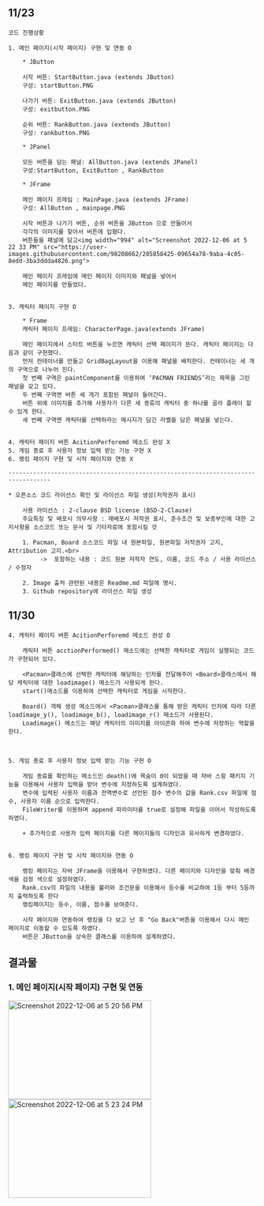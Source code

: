 
<h2>11/23</h2> 

	코드 진행상황
	
	1. 메인 페이지(시작 페이지) 구현 및 연동 O 

		* JButton

		시작 버튼: StartButton.java (extends JButton)
		구성: startButton.PNG

		나가기 버튼: ExitButton.java (extends JButton)
		구성: exitbutton.PNG

		순위 버튼: RankButton.java (extends JButton)
		구성: rankbutton.PNG

		* JPanel

		모든 버튼을 담는 패널: AllButton.java (extends JPanel)
		구성:StartButton, ExitButton , RankButton

		* JFrame
		
		메인 페이지 프레임 : MainPage.java (extends JFrame)
		구성: AllButton , mainpage.PNG

		시작 버튼과 나가기 버튼, 순위 버튼을 JButton 으로 만들어서
		각각의 이미지를 찾아서 버튼에 입혔다.
		버튼들을 패널에 담고<img width="994" alt="Screenshot 2022-12-06 at 5 22 33 PM" src="https://user-images.githubusercontent.com/98208662/205858425-09654a78-9aba-4c05-8edd-3ba3ddda4826.png">

		메인 페이지 프레임에 메인 페이지 이미지와 패널을 넣어서
		메인 페이지를 만들었다. 


	3. 캐릭터 페이지 구현 O 

 		* Frame 
		캐릭터 페이지 프레임: CharacterPage.java(extends JFrame)

		메인 페이지에서 스타트 버튼을 누르면 캐릭터 선택 페이지가 뜬다. 캐릭터 페이지는 다음과 같이 구현했다.
		먼저 컨테이너를 만들고 GridBagLayout을 이용해 패널을 배치한다. 컨테이너는 세 개의 구역으로 나누어 진다.
		첫 번째 구역은 paintComponent를 이용하여 ‘PACMAN FRIENDS’라는 제목을 그린 패널을 갖고 있다.
		두 번째 구역엔 버튼 세 개가 포함된 패널이 들어간다.
		버튼 위에 이미지를 추가해 사용자가 다른 세 종류의 캐릭터 중 하나를 골라 플레이 할 수 있게 한다.
		세 번째 구역엔 캐릭터를 선택하라는 메시지가 담긴 라벨을 담은 패널을 넣는다.


	4. 캐릭터 페이지 버튼 AcitionPerforemd 메소드 완성 X
	5. 게임 종료 후 사용자 정보 입력 받는 기능 구현 X
	6. 랭킹 페이지 구현 및 시작 페이지와 연동 X

	----------------------------------------------------------------------------------	

	* 오픈소스 코드 라이선스 확인 및 라이선스 파일 생성(저작권자 표시)

		사용 라이선스 : 2-clause BSD license (BSD-2-Clause)
		주요특징 및 배포시 의무사항 : 재배포시 저작권 표시, 준수조건 및 보증부인에 대한 고지사항을 소스코드 또는 문서 및 기타자료에 포함시킬 것

		1. Pacman, Board 소스코드 파일 내 원본파일, 원본파일 저작권자 고지, Attribution 고지.<br>
			 ->  포함하는 내용 : 코드 원본 저작자 연도, 이름, 코드 주소 / 사용 라이선스 / 수정자 

		2. Image 출처 관련된 내용은 Readme.md 파일에 명시.
		3. Github repository에 라이선스 파일 생성 
		
		
		
		
		
<h2>11/30</h2> 

	4. 캐릭터 페이지 버튼 AcitionPerforemd 메소드 완성 O
	
		캐릭터 버튼 acctionPerformed() 메소드에는 선택한 캐릭터로 게임이 실행되는 코드가 구현되어 있다. 
		
		<Pacman>클래스에 선택한 캐릭터에 해당하는 인자를 전달해주어 <Board>클래스에서 해당 캐릭터에 대한 loadimage() 메소드가 사용되게 한다. 			
		start()메소드를 이용하여 선택한 캐릭터로 게임을 시작한다. 
		
		Board() 객체 생성 메소드에서 <Pacman>클래스를 통해 받은 캐릭터 인자에 따라 다른 loadimage_y(), loadimage_b(), loadimage_r() 메소드가 사용된다. 
		Loadimage() 메소드는 해당 캐릭터의 이미지를 아이콘화 하여 변수에 저장하는 역할을 한다.
		
		

	5. 게임 종료 후 사용자 정보 입력 받는 기능 구현 O
		
		게임 종료를 확인하는 메소드인 death()에 목숨이 0이 되었을 때 자바 스윙 패키지 기능을 이용해서 사용자 입력을 받아 변수에 지정하도록 설계하였다. 
		변수에 입력된 사용자 이름과 전역변수로 선언된 점수 변수의 값을 Rank.csv 파일에 점수, 사용자 이름 순으로 입력한다. 
		FileWriter를 이용하며 append 파라미터를 true로 설정해 파일을 이어서 작성하도록 하였다.
		
		+ 추가적으로 사용자 입력 페이지를 다른 페이지들의 디자인과 유사하게 변경하였다. 
		

	6. 랭킹 페이지 구현 및 시작 페이지와 연동 O
		
		랭킹 페이지는 자바 JFrame을 이용해서 구현하였다. 다른 페이지와 디자인을 맞춰 배경색을 검정 색으로 설정하였다. 
		Rank.csv의 파일의 내용을 불러와 조건문을 이용해서 등수를 비교하여 1등 부터 5등까지 출력하도록 한다 
		랭킹페이지는 등수, 이름, 점수를 보여준다. 

		시작 페이지와 연동하여 랭킹을 다 보고 난 후 "Go Back"버튼을 이용해서 다시 메인 페이지로 이동할 수 있도록 하였다. 
		버튼은 JButton을 상속한 클래스를 이용하여 설계하였다.
	
		
		
		

<h2>결과물</h2>
	<h3>1. 메인 페이지(시작 페이지) 구현 및 연동</h3>
	<div>
		<img height = "200" width="290" alt="Screenshot 2022-12-06 at 5 20 56 PM" src="https://user-images.githubusercontent.com/98208662/205858087-cdc0b6c2-424d-47e4-93fb-6f9dd8842dd1.png">
		<img height = "200" width="290" alt="Screenshot 2022-12-06 at 5 23 24 PM" src="https://user-images.githubusercontent.com/98208662/205858610-d17dc9f5-6cdc-438c-a19d-a9c6dd7acc37.png">
	</div>
	
